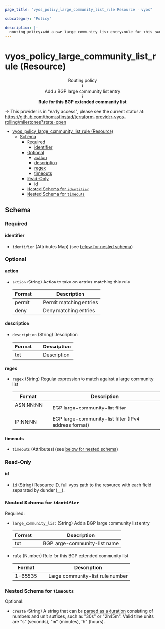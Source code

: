 ```yaml
---
page_title: "vyos_policy_large_community_list_rule Resource - vyos"

subcategory: "Policy"

description: |-
  Routing policy⯯Add a BGP large community list entry⯯Rule for this BGP extended community list
---
```


# vyos_policy_large_community_list_rule (Resource)
<center>

Routing policy  
⯯  
Add a BGP large community list entry  
⯯  
**Rule for this BGP extended community list**


</center>

-> This provider is in "early access", please see the current status at: https://github.com/thomasfinstad/terraform-provider-vyos-rolling/milestones?state=open

<!--TOC-->

- [vyos_policy_large_community_list_rule (Resource)](#vyos_policy_large_community_list_rule-resource)
  - [Schema](#schema)
    - [Required](#required)
      - [identifier](#identifier)
    - [Optional](#optional)
      - [action](#action)
      - [description](#description)
      - [regex](#regex)
      - [timeouts](#timeouts)
    - [Read-Only](#read-only)
      - [id](#id)
    - [Nested Schema for `identifier`](#nested-schema-for-identifier)
    - [Nested Schema for `timeouts`](#nested-schema-for-timeouts)

<!--TOC-->

<!-- schema generated by tfplugindocs -->
## Schema

### Required

#### identifier
- `identifier` (Attributes Map) (see [below for nested schema](#nestedatt--identifier))

### Optional

#### action
- `action` (String) Action to take on entries matching this rule

    |  Format  &emsp;|  Description              |
    |----------|---------------------------|
    |  permit  &emsp;|  Permit matching entries  |
    |  deny    &emsp;|  Deny matching entries    |
#### description
- `description` (String) Description

    |  Format  &emsp;|  Description  |
    |----------|---------------|
    |  txt     &emsp;|  Description  |
#### regex
- `regex` (String) Regular expression to match against a large community list

    |  Format     &emsp;|  Description                                            |
    |-------------|---------------------------------------------------------|
    |  ASN:NN:NN  &emsp;|  BGP large-community-list filter                        |
    |  IP:NN:NN   &emsp;|  BGP large-community-list filter (IPv4 address format)  |
#### timeouts
- `timeouts` (Attributes) (see [below for nested schema](#nestedatt--timeouts))

### Read-Only

#### id
- `id` (String) Resource ID, full vyos path to the resource with each field separated by dunder (`__`).

<a id="nestedatt--identifier"></a>
### Nested Schema for `identifier`

Required:

- `large_community_list` (String) Add a BGP large community list entry

    |  Format  &emsp;|  Description                    |
    |----------|---------------------------------|
    |  txt     &emsp;|  BGP large-community-list name  |
- `rule` (Number) Rule for this BGP extended community list

    |  Format   &emsp;|  Description                       |
    |-----------|------------------------------------|
    |  1-65535  &emsp;|  Large community-list rule number  |


<a id="nestedatt--timeouts"></a>
### Nested Schema for `timeouts`

Optional:

- `create` (String) A string that can be [parsed as a duration](https://pkg.go.dev/time#ParseDuration) consisting of numbers and unit suffixes, such as &#34;30s&#34; or &#34;2h45m&#34;. Valid time units are &#34;s&#34; (seconds), &#34;m&#34; (minutes), &#34;h&#34; (hours).
